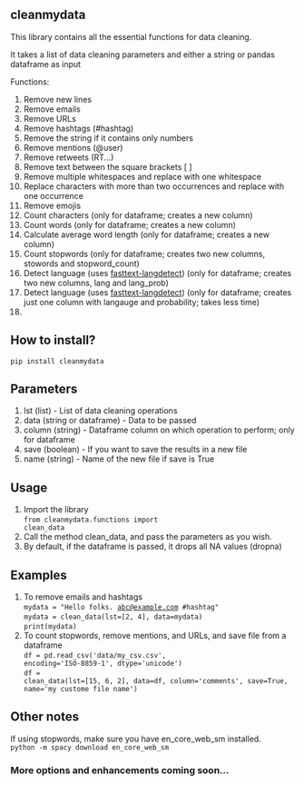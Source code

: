 ## cleanmydata

This library contains all the essential functions for data cleaning.

It takes a list of data cleaning parameters and either a string or pandas dataframe as input

Functions:
1) Remove new lines
2) Remove emails
3) Remove URLs 
4) Remove hashtags (#hashtag)
5) Remove the string if it contains only numbers
6) Remove mentions (@user)
7) Remove retweets (RT...)
8) Remove text between the square brackets [ ]
9) Remove multiple whitespaces and replace with one whitespace 
10) Replace characters with more than two occurrences and replace with one occurrence
11) Remove emojis
12) Count characters (only for dataframe; creates a new column)
13) Count words (only for dataframe; creates a new column)
14) Calculate average word length (only for dataframe; creates a new column)
15) Count stopwords (only for dataframe; creates two new columns, stowords and stopword_count)
16) Detect language (uses <a href="https://pypi.org/project/fasttext-langdetect/">fasttext-langdetect</a>) (only for dataframe; creates two new columns, lang and lang_prob)
17) Detect language (uses <a href="https://pypi.org/project/fasttext-langdetect/">fasttext-langdetect</a>) (only for dataframe; creates just one column with langauge and probability; takes less time)
18) 


## How to install?
<code>pip install cleanmydata</code>


## Parameters
<ol>
   <li>lst (list) - List of data cleaning operations</li>
   <li>data (string or dataframe) - Data to be passed</li>
   <li>column (string) - Dataframe column on which operation to perform; only for dataframe</li>
   <li>save (boolean) - If you want to save the results in a new file</li>
   <li>name (string) - Name of the new file if save is True</li>
</ol>

## Usage
1) Import the library
   <br><code>from cleanmydata.functions import clean_data</code>
2) Call the method clean_data, and pass the parameters as you wish.
3) By default, if the dataframe is passed, it drops all NA values (dropna)

## Examples
1) To remove emails and hashtags<br>
   <code>mydata = "Hello folks. abc@example.com #hashtag"</code>
   <br>
   <code>mydata = clean_data(lst=[2, 4], data=mydata)</code>
   <br>
   <code>print(mydata)</code>
2) To count stopwords, remove mentions, and URLs, and save file from a dataframe<br>
   <code>df = pd.read_csv('data/my_csv.csv', encoding='ISO-8859-1', dtype='unicode')</code>
   <br>
   <code>df = clean_data(lst=[15, 6, 2], data=df, column='comments', save=True, name='my custome file name')</code>


## Other notes
If using stopwords, make sure you have en_core_web_sm installed. <br>
<code>python -m spacy download en_core_web_sm</code>


### More options and enhancements coming soon...